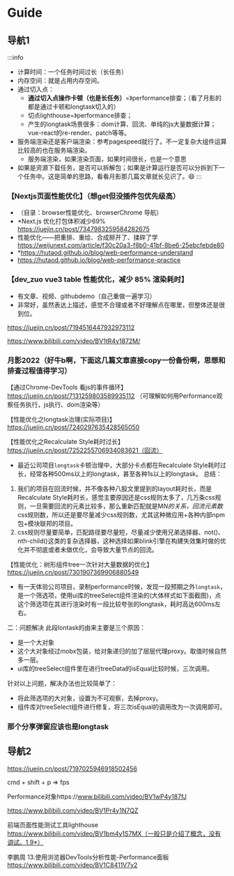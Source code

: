 # Guide

## 导航1

:::info
* 计算时间：一个任务时间过长（长任务）
* 内存空间：就是占用内存空间。
* 通过切入点：
    - **通过切入点操作卡顿（也是长任务）**=》performance排查；（看了月影的都是通过卡顿和longtask切入的）
    - 切点lighthouse=》performance排查；
    - 产生的longtask场景很多：dom计算、回流、单纯的js大量数据计算；vue-react的re-render、patch等等。
* 服务端渲染还是客户端渲染：参考pagespeed就行了。不一定复杂大组件运算比较高的也在服务端渲染。
    - 服务端渲染，如果渲染页面，如果时间很长，也是一个意思
* 如果是资源下载任务，是否可以拆解包；如果是计算运行是否可以分拆到下一个任务中。这是简单的思路，看看月影那几篇文章就长见识了。😄
:::

### 【Nextjs页面性能优化】（想get但没插件包优先级高）
* （目录：browser性能优化、browserChrome 导航）
* *Next.js 优化打包体积减少69% https://juejin.cn/post/7347983259584282675
* 性能优化——把重排、重绘、合成掰开了、揉碎了学 https://weijunext.com/article/f30c20a3-f8b0-41bf-8be6-25ebcfebde80
* *https://hutaod.github.io/blog/web-performance-understand
* https://hutaod.github.io/blog/web-performance-practice


### 【dev_zuo vue3 table 性能优化，减少 85% 渲染耗时】
- 有文章、视频、githubdemo（自己重做一遍学习）
- 非常好，虽然表达上描述，感觉不合理或者不好理解点在哪里，但整体还是很到位。

https://juejin.cn/post/7194516447932973112

https://www.bilibili.com/video/BV1tR4y1872M/ 

### 月影2022（好牛b啊，下面这几篇文章直接copy一份备份啊，思想和排查过程值得学习）

【通过Chrome-DevTools 看js的事件循环】 https://juejin.cn/post/7131259803589935112 （可理解如何用Performance观察任务执行，js执行、dom渲染等）

【性能优化之longtask治理(实际项目)】https://juejin.cn/post/7240297635428565050

【性能优化之Recalculate Style耗时过长】https://juejin.cn/post/7252255706934083621（回流）
- 最近公司项目`longtask`卡顿治理中，大部分卡点都在Recalculate Style耗时过长，经常各种500ms以上的longtask，甚至各种1s以上的longtask。
总结：
1. 我们的项目在回流时候，并不像各种八股文里提到的layout耗时长，而是Recalculate Style耗时长，感觉主要原因还是css规则太多了，几万条css规则，一旦需要回流的元素比较多，那么重新匹配就是M*N的关系，回流元素数*css规则数，所以还是要尽量减少css规则数，尤其这种微应用+各种内部npm包+模块联邦的项目。
2. css规则尽量要简单，匹配路径要尽量短，尽量减少使用兄弟选择器、not()、nth-child()这类的复杂选择器，这种选择如果blink引擎在构建失效集时做的优化并不彻底或者未做优化，会导致大量节点的回流。

【性能优化：树形组件tree一次针对大量数据的优化】https://juejin.cn/post/7301907369906880549
- 有一天体验公司项目，录制performance时候，发现一段预期之外`longtask`，是一个筛选项，使用ui库的treeSelect组件渲染的(大体样式如下面截图)，点这个筛选项在其进行渲染时有一段比较夸张的longtask，耗时高达600ms左右。

二：问题解决
此段lontask的由来主要是三个原因：
- 是一个大对象
- 这个大对象经过mobx包装，给对象递归的加了层层代理proxy。取值时候自然多一层。
- ui库的treeSelect组件里在进行treeData的isEqual比较时候，三次调用。

针对以上问题，解决办法也比较简单了：
- 将此筛选项的大对象，设置为不可观察，去掉proxy。
- 组件库对treeSelect组件进行修复，将三次isEqual的调用改为一次调用即可。


### 那个分享弹窗应该也是longtask


## 导航2
https://juejin.cn/post/7197025946918502456

cmd +  shift + p => fps

Performance对象https://www.bilibili.com/video/BV1wP4y187fJ

https://www.bilibili.com/video/BV1Pr4y1N7QZ

前端页面性能测试工具lighthouse
https://www.bilibili.com/video/BV1bm4y1S7MX（一般只是介绍了概念，没有调试。1.9*）

李鹏周 13.使用浏览器DevTools分析性能-Performance面板 https://www.bilibili.com/video/BV1C8411V7y2


